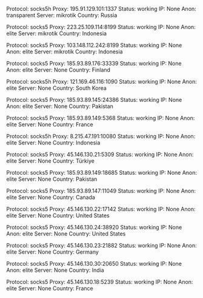 Protocol: socks5h
Proxy: 195.91.129.101:1337
Status: working
IP: None
Anon: transparent
Server: mikrotik
Country: Russia

Protocol: socks5
Proxy: 223.25.109.114:8199
Status: working
IP: None
Anon: elite
Server: mikrotik
Country: Indonesia

Protocol: socks5
Proxy: 103.148.112.242:8199
Status: working
IP: None
Anon: elite
Server: mikrotik
Country: Indonesia

Protocol: socks5
Proxy: 185.93.89.176:33339
Status: working
IP: None
Anon: elite
Server: None
Country: Finland

Protocol: socks5h
Proxy: 121.169.46.116:1090
Status: working
IP: None
Anon: elite
Server: None
Country: South Korea

Protocol: socks5
Proxy: 185.93.89.145:24386
Status: working
IP: None
Anon: elite
Server: None
Country: Pakistan

Protocol: socks5
Proxy: 185.93.89.149:5368
Status: working
IP: None
Anon: elite
Server: None
Country: France

Protocol: socks5h
Proxy: 8.215.47.191:10080
Status: working
IP: None
Anon: elite
Server: None
Country: Indonesia

Protocol: socks5
Proxy: 45.146.130.21:5309
Status: working
IP: None
Anon: elite
Server: None
Country: Türkiye

Protocol: socks5
Proxy: 185.93.89.149:18685
Status: working
IP: None
Anon: elite
Server: None
Country: Pakistan

Protocol: socks5
Proxy: 185.93.89.147:11049
Status: working
IP: None
Anon: elite
Server: None
Country: Canada

Protocol: socks5
Proxy: 45.146.130.22:17142
Status: working
IP: None
Anon: elite
Server: None
Country: United States

Protocol: socks5
Proxy: 45.146.130.24:38920
Status: working
IP: None
Anon: elite
Server: None
Country: United States

Protocol: socks5
Proxy: 45.146.130.23:21882
Status: working
IP: None
Anon: elite
Server: None
Country: Germany

Protocol: socks5
Proxy: 45.146.130.30:20650
Status: working
IP: None
Anon: elite
Server: None
Country: India

Protocol: socks5
Proxy: 45.146.130.18:5239
Status: working
IP: None
Anon: elite
Server: None
Country: France

